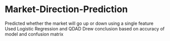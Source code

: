 # Market-Direction-Prediction
Predicted whether the market will go up or down using a single feature
Used Logistic Regression and QDAD
Drew conclusion based on accuracy of model and confusion matrix
